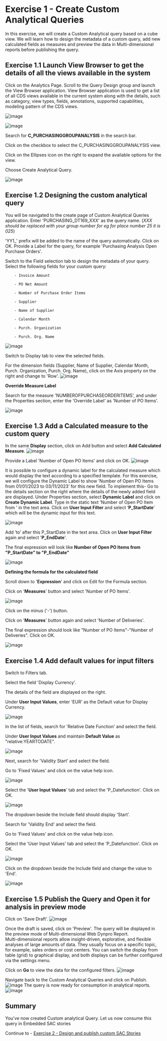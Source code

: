 # Exercise 1 - Create Custom Analytical Queries

In this exercise, we will create a Custom Analytical query based on a cube view. We will learn how to design the metadata of a custom query, add new calculated fields as measures and preview the data in Multi-dimensional reports before publishing the query.

## Exercise 1.1	Launch View Browser to get the details of all the views available in the system

Click on the Analytics Page. 
Scroll to the Query Design group and launch the View Browser application.
View Browser application is used to get a list of all CDS views available in the current system along with the details, such as category, view types, fields, annotations, supported capabilities, modeling pattern of the CDS views. 


![image](https://github.com/SAP-samples/teched2023-DT169/assets/145970887/8c0b5caf-011b-4ec3-9d99-582033ab54ad)


![image](https://github.com/SAP-samples/teched2023-DT169/assets/145970887/ce1836a4-9cd9-4eca-8a54-802d05e2fdc2)


Search for **C_PURCHASINGGROUPANALYSIS** in the search bar. 

Click on the checkbox to select the C_PURCHASINGGROUPANALYSIS view.

Click on the Ellipses icon on the right to expand the available options for the view.

Choose Create Analytical Query.

![image](https://github.com/SAP-samples/teched2023-DT169/assets/145970887/dad688e6-5996-4f37-b101-680d04165ce1)

## Exercise 1.2 Designing the custom analytical query

You will be navigated to the create page of Custom Analytical Queries application.
Enter 'PURCHASING_DT169_XXX' as the query name. (_XXX should be replaced with your group number for eg for place number 25 it is 025_)

'YY1_' prefix will be added to the name of the query automatically. Click on OK.
Provide a Label for the query, for example 'Purchasing Analysis Open Purchase Orders'.

Switch to the Field selection tab to design the metadata of your query.
    Select the following fields for your custom query:    
    
        - Invoice Amount
        
        - PO Net Amount
        
        - Number of Purchase Order Items
        
        - Supplier
        
        - Name of Supplier
        
        - Calendar Month
        
        - Purch. Organization
        
        - Purch. Org. Name

![image](https://github.com/SAP-samples/teched2023-DT169/assets/145970887/16636397-279a-4be1-8a04-c3aa3cd623f3)

Switch to Display tab to view the selected fields.

For the dimension fields (Supplier, Name of Supplier, Calendar Month, Purch. Organization, Purch. Org. Name), click on the Axis property on the right and change to 'Row'. 
![image](https://github.com/SAP-samples/teched2023-DT169/assets/145970887/045667c9-70ae-42b2-bcf5-114e2bce3683)

**Override Measure Label**

Search for the measure 'NUMBEROFPURCHASEORDERITEMS', and under the Properties section, enter the 'Override Label' as 'Number of PO Items'.

![image](https://github.com/SAP-samples/teched2023-DT169/assets/145970887/98c03490-3945-4041-8b65-482621635c40)

## Exercise 1.3 Add a Calculated measure to the custom query

In the same **Display** section, click on Add button and select **Add Calculated Measure**.
![image](https://github.com/SAP-samples/teched2023-DT169/assets/145970887/0bc961ae-2d63-4299-b070-cdd9186d4873)

Provide a Label 'Number of Open PO Items' and click on OK.
![image](https://github.com/SAP-samples/teched2023-DT169/assets/145970887/84b75412-55c4-4fda-87c3-5e5585292228)

It is possible to configure a dynamic label for the calculated measure which would display the text according to a specified template. For this exercise, we will configure the Dynamic Label to show ’Number of Open PO Items from 01/01/2023 to 03/11/2023’ for this new field.
To implement this- 
Go to the details section on the right where the details of the newly added field are displayed.
Under Properties section, select **Dynamic Label** and click on **Create Dynamic Label**.
Type in the static text 'Number of Open PO Item from ’ in the text area.
Click on **User Input Filter** and select ‘**P_StartDate**’ which will be the dynamic input for this text. 

![image](https://github.com/SAP-samples/teched2023-DT169/assets/145970887/e4a951f1-a706-4d85-848e-95562c3b3d0d)

Add ‘to’ after this P_StartDate in the text area.
Click on **User Input Filter** again and select '**P_EndDate**'.

The final expression will look like **Number of Open PO Items from "P_StartDate" to "P_EndDate"**

![image](https://github.com/SAP-samples/teched2023-DT169/assets/145970887/72efed8a-b72c-4e7b-99bf-d1428dd1c567)

**Defining the formula for the calculated field**

Scroll down to '**Expression**' and click on Edit for the Formula section.

Click on '**Measures**' button and select 'Number of PO Items'. 

![image](https://github.com/SAP-samples/teched2023-DT169/assets/145970887/1764911f-745e-4dd4-9630-4021cce9bd0c)

Click on the minus ('-') button.

Click on '**Measures**' button again and select 'Number of Deliveries'. 

The final expression should look like "Number of PO Items"-"Number of Deliveries". Click on OK.

![image](https://github.com/SAP-samples/teched2023-DT169/assets/145970887/55eef340-2f93-4a13-989c-0442fdb23ff9)

## Exercise 1.4 Add default values for input filters

Switch to Filters tab.

Select the field 'Display Currency'. 

The details of the field are displayed on the right. 

Under **User Input Values**, enter 'EUR' as the Default value for Display Currency.

![image](https://github.com/SAP-samples/teched2023-DT169/assets/145970887/f057ece8-f2ac-48df-8e3f-dafc3bdea2f2)

In the list of fields, search for 'Relative Date Function' and select the field.

Under **User Input Values** and maintain **Default Value** as "relative:YEARTODATE".

![image](https://github.com/SAP-samples/teched2023-DT169/assets/145970887/a1c1e110-2ac0-4b2b-858f-8e7accae812b)

Next, search for 'Validity Start’ and select the field.

Go to 'Fixed Values' and click on the value help icon.

![image](https://github.com/SAP-samples/teched2023-DT169/assets/145970887/bc801437-0ffd-44a2-b9c0-da449455d5c1)

Select the '**User Input Values**' tab and select the 'P_Datefunction'. Click on OK. 

![image](https://github.com/SAP-samples/teched2023-DT169/assets/145970887/cd66767b-4c6c-48c6-9cf1-182741555bb8)


The dropdown beside the Include field should display 'Start'.

Search for 'Validity End' and select the field.

Go to 'Fixed Values' and click on the value help icon.

Select the 'User Input Values' tab and select the 'P_Datefunction'. Click on OK.

![image](https://github.com/SAP-samples/teched2023-DT169/assets/145970887/7989ea6e-040f-4d21-b1b7-b27473f112d0)

Click on the dropdown beside the Include field and change the value to 'End'. 

![image](https://github.com/SAP-samples/teched2023-DT169/assets/145970887/032973dd-8a0d-4759-92d6-bbb693980bba)

## Exercise 1.5 Publish the Query and Open it for analysis in preview mode

Click on 'Save Draft'. 
![image](https://github.com/SAP-samples/teched2023-DT169/assets/145970887/2c710ba4-006f-431e-bfe0-2d3972969370)

Once the draft is saved, click on 'Preview'. 
The query will be displayed in the preview mode of Multi-dimensional Web Dynpro Report.     
Multi-dimensional reports allow insight-driven, explorative, and flexible analyses of large amounts of data. They usually focus on a specific topic, for example, sales orders or cost centers. You can switch the display from table (grid) to graphical display, and both displays can be further configured via the settings menu.

Click on **Go** to view the data for the configured filters.
![image](https://github.com/SAP-samples/teched2023-DT169/assets/145970887/ac57d6de-2e00-4356-a362-c78c30d1e0e0)

Navigate back to the Custom Analytical Queries and click on Publish.
![image](https://github.com/SAP-samples/teched2023-DT169/assets/145970887/82478948-ba1b-415e-a59b-d1ba828b6f31)
The query is now ready for consumption in analytical reports.
![image](https://github.com/SAP-samples/teched2023-DT169/assets/145970887/f3dfddd1-457b-44c9-ac2e-3031839bc0a1)




## Summary

You've now created Custom analytical Query. Let us now consume this query in Embedded SAC stories

Continue to - [Exercise 2 - Design and publish custom SAC Stories ](../ex2/README.md)

